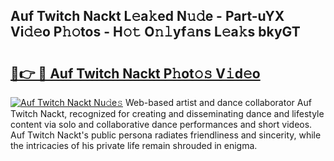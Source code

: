 ## Auf Twitch Nackt L𝚎a𝚔ed N𝚞𝚍e - Part-uYX Vi𝚍𝚎o P𝚑𝚘tos - H𝚘𝚝 O𝚗𝚕yf𝚊ns L𝚎a𝚔s bkyGT

# <h2><a href="http://kff3hi.oniu.top/?m=Auf+Twitch+Nackt">🔗👉 🔴 Auf Twitch Nackt P𝚑ot𝚘𝚜 V𝚒d𝚎o</a></h2>

[![Auf Twitch Nackt Nu𝚍e𝚜](https://i.imgur.com/0qMVB7G.gif)](http://kff3hi.oniu.top/?m=Auf+Twitch+Nackt)
Web-based artist and dance collaborator Auf Twitch Nackt, recognized for creating and disseminating dance and lifestyle content via solo and collaborative dance performances and short videos. Auf Twitch Nackt's public persona radiates friendliness and sincerity, while the intricacies of his private life remain shrouded in enigma.  
